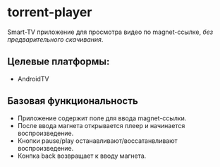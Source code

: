 # torrent-player

Smart-TV приложение для просмотра видео по magnet-ссылке, _без предварительного скачивания_.

## Целевые платформы:

* AndroidTV

## Базовая функциональность

* Приложение содержит поле для ввода magnet-ссылки.
* После ввода магнета открывается плеер и начинается воспроизведение.
* Кнопки pause/play останавливают/воссатанвливают воспроизведение.
* Конпка back возвращает к вводу магнета. 
